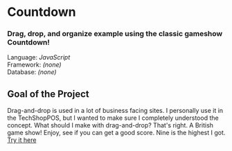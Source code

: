 # Countdown
### Drag, drop, and organize example using the classic gameshow Countdown!
Language: *JavaScript*<br />
Framework: *(none)*<br />
Database: *(none)*<br />

## Goal of the Project
Drag-and-drop is used in a lot of business facing sites. I personally use it in the TechShopPOS, but I wanted to make sure I completely understood the concept. What should I make with drag-and-drop? That's right. A British game show! Enjoy, see if you can get a good score. Nine is the highest I got. [Try it here](https://codepen.io/brentbachelder/full/gOKJMPK)
